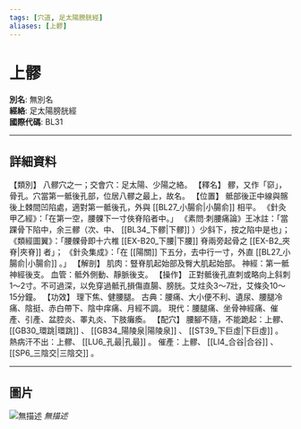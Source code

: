 ```yaml
---
tags: [穴道, 足太陽膀胱經]
aliases: [上髎]
---
```


# 上髎

**別名**: 無別名  
**經絡**: 足太陽膀胱經  
**國際代碼**: BL31  

---

## 詳細資料
【類別】
八髎穴之一；交會穴：足太陽、少陽之絡。
【釋名】
髎，又作「窌」，骨孔。穴當第一骶後孔部，位居八髎之最上，故名。
【位置】
骶部後正中線與髂後上棘間凹陷處，適對第一骶後孔，外與 [[BL27_小腸俞|小腸俞]] 相平。
《針灸甲乙經》：「在第一空，腰髁下一寸俠脊陷者中。」
《素問‧刺腰痛論》王冰註：「當踝骨下陷中，余三髎（次、中、 [[BL34_下髎|下髎]] ）少斜下，按之陷中是也」；
《類經圖翼》：「腰髁骨即十六椎 [[EX-B20_下腰|下腰]] 脊兩旁起骨之 [[EX-B2_夾脊|夾脊]] 者」；
《針灸集成》：「在 [[陽關]] 下五分，去中行一寸，外直 [[BL27_小腸俞|小腸俞]] 。」
【解剖】
肌肉：豎脊肌起始部及臀大肌起始部。
神經：第一骶神經後支。
血管：骶外側動、靜脈後支。
【操作】
正對骶後孔直刺或略向上斜刺1～2寸。不可過深，以免穿過骶孔損傷直腸、膀胱。艾炷灸3～7壯，艾條灸10～15分鐘。
【功效】
理下焦、健腰腿。
古典：腰痛、大小便不利、遺尿、腰腿冷痛、陰挺、赤白帶下、陰中痒痛、月經不調。
現代：腰腿痛、坐骨神經痛、催產、引產、盆腔炎、睪丸炎、下肢癱瘓。
【配穴】
腰腳不隨，不能跪起：上髎、 [[GB30_環跳|環跳]] 、 [[GB34_陽陵泉|陽陵泉]] 、 [[ST39_下巨虛|下巨虛]] 。
熱病汗不出：上髎、 [[LU6_孔最|孔最]] 。
催產：上髎、 [[LI4_合谷|合谷]] 、 [[SP6_三陰交|三陰交]] 。

---

## 圖片
![無描述](https://yibian.hopto.org/pic/shu16/265.gif)
_無描述_

